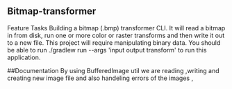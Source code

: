 ## Bitmap-transformer

Feature Tasks
 Building a bitmap (.bmp) transformer CLI. It will read a bitmap in from disk, run one or more color or raster transforms and then write it out to a new file. This project will require manipulating binary data. You should be able to run ./gradlew run --args 'input output transform' to run this application.
 
 ##Documentation
 By using BufferedImage util we are  reading ,writing and creating new  image file and also handeling errors  of the images ,